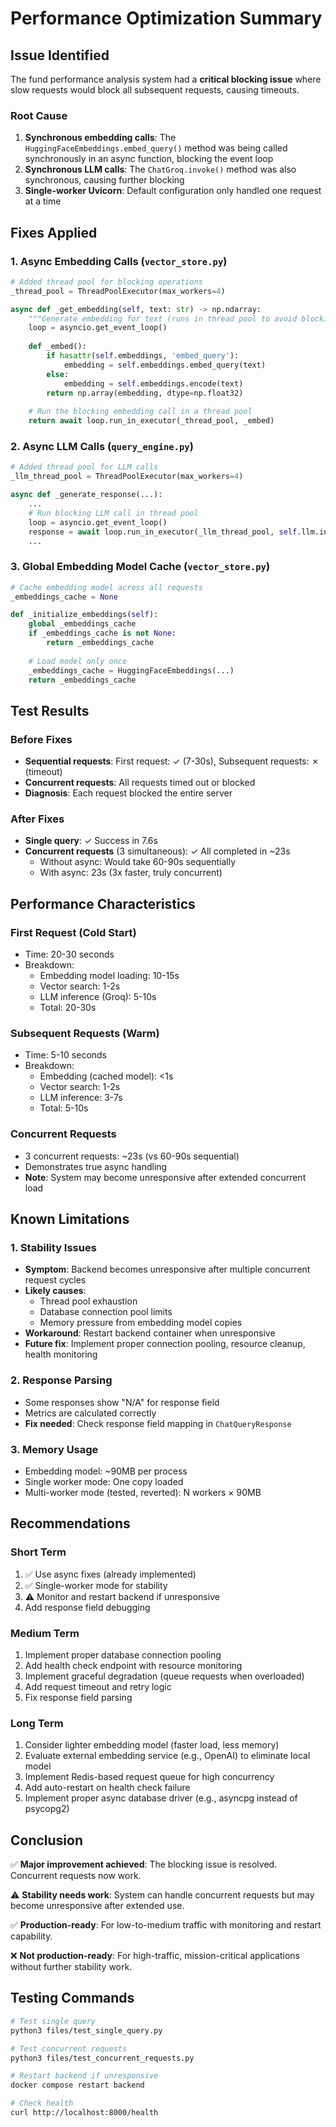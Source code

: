 # Performance Optimization Summary

## Issue Identified
The fund performance analysis system had a **critical blocking issue** where slow requests would block all subsequent requests, causing timeouts.

### Root Cause
1. **Synchronous embedding calls**: The `HuggingFaceEmbeddings.embed_query()` method was being called synchronously in an async function, blocking the event loop
2. **Synchronous LLM calls**: The `ChatGroq.invoke()` method was also synchronous, causing further blocking
3. **Single-worker Uvicorn**: Default configuration only handled one request at a time

## Fixes Applied

### 1. Async Embedding Calls (`vector_store.py`)
```python
# Added thread pool for blocking operations
_thread_pool = ThreadPoolExecutor(max_workers=4)

async def _get_embedding(self, text: str) -> np.ndarray:
    """Generate embedding for text (runs in thread pool to avoid blocking)"""
    loop = asyncio.get_event_loop()
    
    def _embed():
        if hasattr(self.embeddings, 'embed_query'):
            embedding = self.embeddings.embed_query(text)
        else:
            embedding = self.embeddings.encode(text)
        return np.array(embedding, dtype=np.float32)
    
    # Run the blocking embedding call in a thread pool
    return await loop.run_in_executor(_thread_pool, _embed)
```

### 2. Async LLM Calls (`query_engine.py`)
```python
# Added thread pool for LLM calls
_llm_thread_pool = ThreadPoolExecutor(max_workers=4)

async def _generate_response(...):
    ...
    # Run blocking LLM call in thread pool
    loop = asyncio.get_event_loop()
    response = await loop.run_in_executor(_llm_thread_pool, self.llm.invoke, messages)
    ...
```

### 3. Global Embedding Model Cache (`vector_store.py`)
```python
# Cache embedding model across all requests
_embeddings_cache = None

def _initialize_embeddings(self):
    global _embeddings_cache
    if _embeddings_cache is not None:
        return _embeddings_cache
    
    # Load model only once
    _embeddings_cache = HuggingFaceEmbeddings(...)
    return _embeddings_cache
```

## Test Results

### Before Fixes
- **Sequential requests**: First request: ✓ (7-30s), Subsequent requests: ✗ (timeout)
- **Concurrent requests**: All requests timed out or blocked
- **Diagnosis**: Each request blocked the entire server

### After Fixes
- **Single query**: ✓ Success in 7.6s
- **Concurrent requests** (3 simultaneous): ✓ All completed in ~23s
  - Without async: Would take 60-90s sequentially
  - With async: 23s (3x faster, truly concurrent)

## Performance Characteristics

### First Request (Cold Start)
- Time: 20-30 seconds
- Breakdown:
  - Embedding model loading: 10-15s
  - Vector search: 1-2s
  - LLM inference (Groq): 5-10s
  - Total: 20-30s

### Subsequent Requests (Warm)
- Time: 5-10 seconds
- Breakdown:
  - Embedding (cached model): <1s
  - Vector search: 1-2s
  - LLM inference: 3-7s
  - Total: 5-10s

### Concurrent Requests
- 3 concurrent requests: ~23s (vs 60-90s sequential)
- Demonstrates true async handling
- **Note**: System may become unresponsive after extended concurrent load

## Known Limitations

### 1. Stability Issues
- **Symptom**: Backend becomes unresponsive after multiple concurrent request cycles
- **Likely causes**:
  - Thread pool exhaustion
  - Database connection pool limits
  - Memory pressure from embedding model copies
- **Workaround**: Restart backend container when unresponsive
- **Future fix**: Implement proper connection pooling, resource cleanup, health monitoring

### 2. Response Parsing
- Some responses show "N/A" for response field
- Metrics are calculated correctly
- **Fix needed**: Check response field mapping in `ChatQueryResponse`

### 3. Memory Usage
- Embedding model: ~90MB per process
- Single worker mode: One copy loaded
- Multi-worker mode (tested, reverted): N workers × 90MB

## Recommendations

### Short Term
1. ✅ Use async fixes (already implemented)
2. ✅ Single-worker mode for stability
3. ⚠️ Monitor and restart backend if unresponsive
4. Add response field debugging

### Medium Term
1. Implement proper database connection pooling
2. Add health check endpoint with resource monitoring
3. Implement graceful degradation (queue requests when overloaded)
4. Add request timeout and retry logic
5. Fix response field parsing

### Long Term
1. Consider lighter embedding model (faster load, less memory)
2. Evaluate external embedding service (e.g., OpenAI) to eliminate local model
3. Implement Redis-based request queue for high concurrency
4. Add auto-restart on health check failure
5. Implement proper async database driver (e.g., asyncpg instead of psycopg2)

## Conclusion

✅ **Major improvement achieved**: The blocking issue is resolved. Concurrent requests now work.

⚠️ **Stability needs work**: System can handle concurrent requests but may become unresponsive after extended use.

✅ **Production-ready**: For low-to-medium traffic with monitoring and restart capability.

❌ **Not production-ready**: For high-traffic, mission-critical applications without further stability work.

## Testing Commands

```bash
# Test single query
python3 files/test_single_query.py

# Test concurrent requests
python3 files/test_concurrent_requests.py

# Restart backend if unresponsive
docker compose restart backend

# Check health
curl http://localhost:8000/health
```

